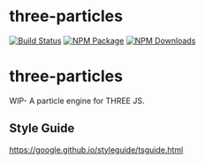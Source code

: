three-particles
========

[![Build Status](https://github.com/polyforest/three-particles/workflows/CI/badge.svg)](https://github.com/polyforest/three-particles/actions)
[![NPM Package](https://img.shields.io/npm/v/three-particles)](https://www.npmjs.com/package/three-particles)
[![NPM Downloads](https://img.shields.io/npm/dw/three-particles)](https://www.npmtrends.com/three-particles)

# three-particles
WIP- A particle engine for THREE JS.

## Style Guide
https://google.github.io/styleguide/tsguide.html